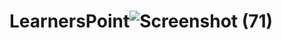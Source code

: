 # LearnersPoint![Screenshot (71)](https://user-images.githubusercontent.com/88651430/203114426-810a5f52-cde4-4dea-837a-513acf38b106.png)
